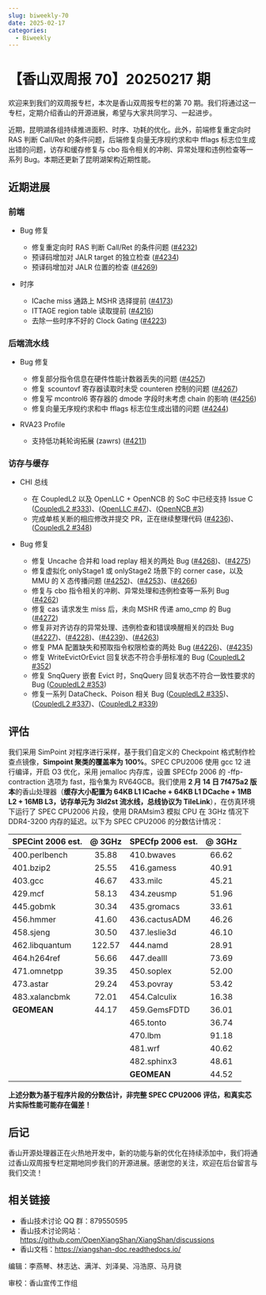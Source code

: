 ```yaml
---
slug: biweekly-70
date: 2025-02-17
categories:
  - Biweekly
---
```


# 【香山双周报 70】20250217 期

欢迎来到我们的双周报专栏，本次是香山双周报专栏的第 70 期。我们将通过这一专栏，定期介绍香山的开源进展，希望与大家共同学习、一起进步。

近期，昆明湖各组持续推进面积、时序、功耗的优化。此外，前端修复重定向时 RAS 判断 Call/Ret 的条件问题，后端修复向量无序规约求和中 fflags 标志位生成出错的问题，访存和缓存修复与 cbo 指令相关的冲刷、异常处理和违例检查等一系列 Bug。本期还更新了昆明湖架构近期性能。


<!-- more -->

## 近期进展

### 前端

- Bug 修复
    - 修复重定向时 RAS 判断 Call/Ret 的条件问题 ([#4232](https://github.com/OpenXiangShan/XiangShan/pull/4232))
    - 预译码增加对 JALR target 的独立检查 ([#4234](https://github.com/OpenXiangShan/XiangShan/pull/4234))
    - 预译码增加对 JALR 位置的检查 ([#4269](https://github.com/OpenXiangShan/XiangShan/pull/4269))

- 时序
    - ICache miss 通路上 MSHR 选择提前 ([#4173](https://github.com/OpenXiangShan/XiangShan/pull/4173))
    - ITTAGE region table 读取提前 ([#4216](https://github.com/OpenXiangShan/XiangShan/pull/4216))
    - 去除一些时序不好的 Clock Gating ([#4223](https://github.com/OpenXiangShan/XiangShan/pull/4223))

### 后端流水线

- Bug 修复
    - 修复部分指令信息在硬件性能计数器丢失的问题 ([#4257](https://github.com/OpenXiangShan/XiangShan/pull/4257))
    - 修复 scountovf 寄存器读取时未受 counteren 控制的问题 ([#4267](https://github.com/OpenXiangShan/XiangShan/pull/4267))
    - 修复写 mcontrol6 寄存器的 dmode 字段时未考虑 chain 的影响 ([#4256](https://github.com/OpenXiangShan/XiangShan/pull/4256))
    - 修复向量无序规约求和中 fflags 标志位生成出错的问题 ([#4244](https://github.com/OpenXiangShan/XiangShan/pull/4244))

- RVA23 Profile
    - 支持低功耗轮询拓展 (zawrs) ([#4211](https://github.com/OpenXiangShan/XiangShan/pull/4211))

### 访存与缓存

- CHI 总线
    - 在 CoupledL2 以及 OpenLLC + OpenNCB 的 SoC 中已经支持 Issue C ([CoupledL2 #333](https://github.com/OpenXiangShan/CoupledL2/pull/333))、([OpenLLC #47](https://github.com/OpenXiangShan/OpenLLC/pull/47))、([OpenNCB #3](https://github.com/OpenXiangShan/OpenNCB/pull/3))
    - 完成单核关断的相应修改并提交 PR，正在继续整理代码 ([#4236](https://github.com/OpenXiangShan/XiangShan/pull/4236))、([CoupledL2 #348](https://github.com/OpenXiangShan/CoupledL2/pull/348))

- Bug 修复
    - 修复 Uncache 合并和 load replay 相关的两处 Bug ([#4268](https://github.com/OpenXiangShan/XiangShan/pull/4268))、([#4275](https://github.com/OpenXiangShan/XiangShan/pull/4275))
    - 修复虚拟化 onlyStage1 或 onlyStage2 场景下的 corner case，以及 MMU 的 X 态传播问题 ([#4252](https://github.com/OpenXiangShan/XiangShan/pull/4252))、([#4253](https://github.com/OpenXiangShan/XiangShan/pull/4253))、([#4266](https://github.com/OpenXiangShan/XiangShan/pull/4266))
    - 修复与 cbo 指令相关的冲刷、异常处理和违例检查等一系列 Bug ([#4262](https://github.com/OpenXiangShan/XiangShan/pull/4262))
    - 修复 cas 请求发生 miss 后，未向 MSHR 传递 amo_cmp 的 Bug ([#4272](https://github.com/OpenXiangShan/XiangShan/pull/4272))
    - 修复非对齐访存的异常处理、违例检查和错误唤醒相关的四处 Bug ([#4227](https://github.com/OpenXiangShan/XiangShan/pull/4227))、([#4228](https://github.com/OpenXiangShan/XiangShan/pull/4228))、([#4239](https://github.com/OpenXiangShan/XiangShan/pull/4239))、([#4263](https://github.com/OpenXiangShan/XiangShan/pull/4263))
    - 修复 PMA 配置缺失和预取指令权限检查的两处 Bug ([#4226](https://github.com/OpenXiangShan/XiangShan/pull/4226))、([#4235](https://github.com/OpenXiangShan/XiangShan/pull/4235))
    - 修复 WriteEvictOrEvict 回复状态不符合手册标准的 Bug ([CoupledL2 #352](https://github.com/OpenXiangShan/CoupledL2/pull/352))
    - 修复 SnqQuery 嵌套 Evict 时，SnqQuery 回复状态不符合一致性要求的 Bug ([CoupledL2 #353](https://github.com/OpenXiangShan/CoupledL2/pull/353))
    - 修复一系列 DataCheck、Poison 相关 Bug ([CoupledL2 #335](https://github.com/OpenXiangShan/CoupledL2/pull/335))、([CoupledL2 #337](https://github.com/OpenXiangShan/CoupledL2/pull/337))、([CoupledL2 #339](https://github.com/OpenXiangShan/CoupledL2/pull/339))


## 评估

我们采用 SimPoint 对程序进行采样，基于我们自定义的 Checkpoint 格式制作检查点镜像，**Simpoint 聚类的覆盖率为 100%**。SPEC CPU2006 使用 gcc 12 进行编译，开启 O3 优化，采用 jemalloc 内存库，设置 SPECfp 2006 的 -ffp-contraction 选项为 fast，指令集为 RV64GCB。我们使用 **2 月 14 日 7f475a2 版本**的香山处理器（**缓存大小配置为 64KB L1 ICache + 64KB L1 DCache + 1MB L2 + 16MB L3，访存单元为 3ld2st 流水线，总线协议为 TileLink**），在仿真环境下运行了 SPEC CPU2006 片段，使用 DRAMsim3 模拟 CPU 在 3GHz 情况下 DDR4-3200 内存的延迟。以下为 SPEC CPU2006 的分数估计情况：

| SPECint 2006 est. | @ 3GHz | SPECfp 2006 est.  | @ 3GHz |
| :---------------- | :----: | :---------------- | :----: |
| 400.perlbench     | 35.88  | 410.bwaves        | 66.62  |
| 401.bzip2         | 25.55  | 416.gamess        | 40.91  |
| 403.gcc           | 46.67  | 433.milc          | 45.21  |
| 429.mcf           | 58.13  | 434.zeusmp        | 51.96  |
| 445.gobmk         | 30.34  | 435.gromacs       | 33.61  |
| 456.hmmer         | 41.60  | 436.cactusADM     | 46.26  |
| 458.sjeng         | 30.50  | 437.leslie3d      | 46.10  |
| 462.libquantum    | 122.57 | 444.namd          | 28.91  |
| 464.h264ref       | 56.66  | 447.dealII        | 73.69  |
| 471.omnetpp       | 39.35  | 450.soplex        | 52.00  |
| 473.astar         | 29.24  | 453.povray        | 53.42  |
| 483.xalancbmk     | 72.01  | 454.Calculix      | 16.38  |
| **GEOMEAN**       | 44.17  | 459.GemsFDTD      | 36.01  |
|                   |        | 465.tonto         | 36.74  |
|                   |        | 470.lbm           | 91.18  |
|                   |        | 481.wrf           | 40.62  |
|                   |        | 482.sphinx3       | 48.61  |
|                   |        | **GEOMEAN**       | 44.52  |

**上述分数为基于程序片段的分数估计，非完整 SPEC CPU2006 评估，和真实芯片实际性能可能存在偏差！**

## 后记

香山开源处理器正在火热地开发中，新的功能与新的优化在持续添加中，我们将通过香山双周报专栏定期地同步我们的开源进展。感谢您的关注，欢迎在后台留言与我们交流！

## 相关链接

* 香山技术讨论 QQ 群：879550595
* 香山技术讨论网站：https://github.com/OpenXiangShan/XiangShan/discussions
* 香山文档：https://xiangshan-doc.readthedocs.io/

编辑：李燕琴、林志达、满洋、刘泽昊、冯浩原、马月骁

审校：香山宣传工作组

